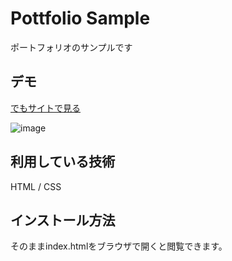 Pottfolio Sample
====

ポートフォリオのサンプルです

## デモ
[でもサイトで見る](https://gazuya-portfolio-sample.herokuapp.com/)

![image](https://user-images.githubusercontent.com/84716725/119667635-71842680-be71-11eb-89ab-ca5c9e5ed12d.png)

## 利用している技術
HTML / CSS

## インストール方法
そのままindex.htmlをブラウザで開くと閲覧できます。
